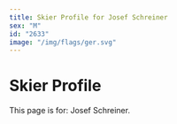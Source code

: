 ```yaml
---
title: Skier Profile for Josef Schreiner
sex: "M"
id: "2633"
image: "/img/flags/ger.svg" 
---
```


# Skier Profile

This page is for: Josef Schreiner.
    